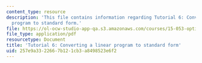 ```yaml
---
content_type: resource
description: 'This file contains information regarding Tutorial 6: Converting a linear
  program to standard form.'
file: https://ol-ocw-studio-app-qa.s3.amazonaws.com/courses/15-053-optimization-methods-in-management-science-spring-2013/257e9a3322667b121cb3a8498523e6f2_MIT15_053S13_tut06.pdf
file_type: application/pdf
resourcetype: Document
title: 'Tutorial 6: Converting a linear program to standard form'
uid: 257e9a33-2266-7b12-1cb3-a8498523e6f2
---
```

